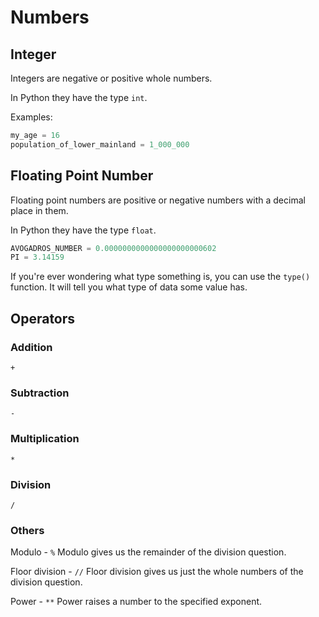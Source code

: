 # Numbers

## Integer

Integers are negative or positive whole numbers.

In Python they have the type `int`.

Examples:

```python
my_age = 16
population_of_lower_mainland = 1_000_000
```
## Floating Point Number

Floating point numbers are positive or negative
numbers with a decimal place in them.

In Python they have the type `float`.

```python
AVOGADROS_NUMBER = 0.0000000000000000000000602
PI = 3.14159
```

If you're ever wondering what type something is, you can
use the `type()` function. It will tell you what type of data
some value has.
## Operators

### Addition
`+`
### Subtraction
`-`
### Multiplication
`*`
### Division
`/`
### Others
Modulo - `%`
Modulo gives us the remainder of the division question.

Floor division - `//`
Floor division gives us just the whole numbers of the
division question.

Power - `**`
Power raises a number to the specified exponent.